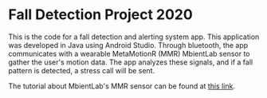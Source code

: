 # Fall Detection Project 2020

This is the code for a fall detection and alerting system app. This application was developed in Java using Android Studio. 
Through bluetooth, the app communicates with a wearable MetaMotionR (MMR) MbientLab sensor to gather the user's motion data. 
The app analyzes these signals, and if a fall pattern is detected, a stress call will be sent. 

The tutorial about MbientLab's MMR sensor can be found at [this link](https://mbientlab.com/tutorials/JaDevelopment.html). 
